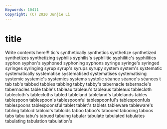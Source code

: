 ```yaml
---
Keywords: 10411
Copyright: (C) 2020 Junjie Li
---
```


# title

Write contents here!!!
tic's 
synthetically 
synthetics
synthetize 
synthetized 
synthetizes 
synthetizing 
syphilis 
syphilis's 
syphilitic 
syphilitic's 
syphilitics 
syphon
syphon's 
syphoned 
syphoning 
syphons 
syringe 
syringe's 
syringed 
syringes 
syringing 
syrup
syrup's 
syrups 
syrupy 
system 
system's 
systematic 
systematically 
systematise 
systematised 
systematises
systematising 
systemic 
systemic's 
systemics 
systems 
systolic 
séance 
séance's 
séances 
t
tab 
tab's 
tabbed 
tabbies 
tabbing 
tabby 
tabby's 
tabernacle 
tabernacle's 
tabernacles
table 
table's 
tableau 
tableau's 
tableaus 
tableaux 
tablecloth 
tablecloth's 
tablecloths 
tabled
tableland 
tableland's 
tablelands 
tables 
tablespoon 
tablespoon's 
tablespoonful 
tablespoonful's 
tablespoonfuls 
tablespoons
tablespoonsful 
tablet 
tablet's 
tablets 
tableware 
tableware's 
tabling 
tabloid 
tabloid's 
tabloids
taboo 
taboo's 
tabooed 
tabooing 
taboos 
tabs 
tabu 
tabu's 
tabued 
tabuing
tabular 
tabulate 
tabulated 
tabulates 
tabulating 
tabulation 
tabulation's 
